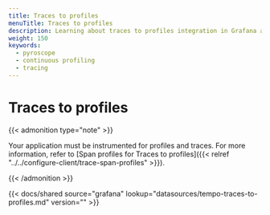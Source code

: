 ```yaml
---
title: Traces to profiles
menuTitle: Traces to profiles
description: Learning about traces to profiles integration in Grafana and Grafana Cloud.
weight: 150
keywords:
  - pyroscope
  - continuous profiling
  - tracing
---
```


# Traces to profiles

{{< admonition type="note" >}}

Your application must be instrumented for profiles and traces. For more information, refer to [Span profiles for Traces to profiles]({{< relref "../../configure-client/trace-span-profiles" >}}).

{{< /admonition >}}

[//]: # 'Shared content for Trace to profiles in the Tempo data source'

{{< docs/shared source="grafana" lookup="datasources/tempo-traces-to-profiles.md" version="<GRAFANA VERSION>" >}}
